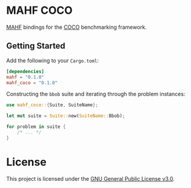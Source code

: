 # MAHF COCO

[MAHF](https://github.com/mahf-opt/mahf) bindings for the [COCO](https://github.com/numbbo/coco) benchmarking framework.

## Getting Started

Add the following to your `Cargo.toml`:

```toml
[dependencies]
mahf = "0.1.0"
mahf_coco = "0.1.0"
```

Constructing the `bbob` suite and iterating through the problem instances:

```rust
use mahf_coco::{Suite, SuiteName};

let mut suite = Suite::new(SuiteName::Bbob);

for problem in suite {
    /* ... */
}
```

# License

This project is licensed under
the [GNU General Public License v3.0](https://github.com/mahf-opt/mahf/blob/master/LICENSE).
